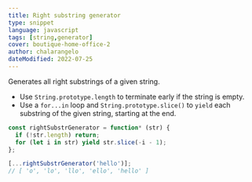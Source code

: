 ```yaml
---
title: Right substring generator
type: snippet
language: javascript
tags: [string,generator]
cover: boutique-home-office-2
author: chalarangelo
dateModified: 2022-07-25
---
```


Generates all right substrings of a given string.

- Use `String.prototype.length` to terminate early if the string is empty.
- Use a `for...in` loop and `String.prototype.slice()` to `yield` each substring of the given string, starting at the end.

```js
const rightSubstrGenerator = function* (str) {
  if (!str.length) return;
  for (let i in str) yield str.slice(-i - 1);
};
```

```js
[...rightSubstrGenerator('hello')];
// [ 'o', 'lo', 'llo', 'ello', 'hello' ]
```
